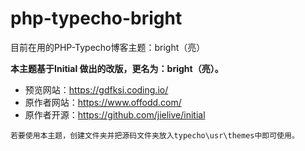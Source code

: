 # php-typecho-bright

目前在用的PHP-Typecho博客主题：bright（亮）



**本主题基于Initial 做出的改版，更名为：bright（亮）。**

- 预览网站：https://gdfksi.coding.io/
- 原作者网站：https://www.offodd.com/
- 原作者开源：https://github.com/jielive/initial



`若要使用本主题，创建文件夹并把源码文件夹放入typecho\usr\themes中即可使用。`
